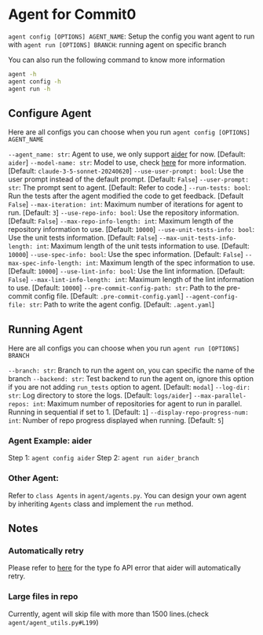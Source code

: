 # Agent for Commit0
`agent config [OPTIONS] AGENT_NAME`: Setup the config you want agent to run with
`agent run [OPTIONS] BRANCH`: running agent on specific branch

You can also run the following command to know more information
```bash
agent -h
agent config -h
agent run -h
```
## Configure Agent
Here are all configs you can choose when you run `agent config [OPTIONS] AGENT_NAME`

`--agent_name: str`: Agent to use, we only support [aider](https://aider.chat/) for now. [Default: `aider`]
`--model-name: str`: Model to use, check [here](https://aider.chat/docs/llms.html) for more information. [Default: `claude-3-5-sonnet-20240620`]
`--use-user-prompt: bool`: Use the user prompt instead of the default prompt. [Default: `False`]
`--user-prompt: str`: The prompt sent to agent. [Default: Refer to code.]
`--run-tests: bool`: Run the tests after the agent modified the code to get feedback. [Default `False`]
`--max-iteration: int`: Maximum number of iterations for agent to run. [Default: `3`]
`--use-repo-info: bool`: Use the repository information. [Default: `False`]
`--max-repo-info-length: int`: Maximum length of the repository information to use. [Default: `10000`]
`--use-unit-tests-info: bool`: Use the unit tests information. [Default: `False`]
`--max-unit-tests-info-length: int`: Maximum length of the unit tests information to use. [Default: `10000`]
`--use-spec-info: bool`: Use the spec information. [Default: `False`]
`--max-spec-info-length: int`: Maximum length of the spec information to use. [Default: `10000`]
`--use-lint-info: bool`: Use the lint information. [Default: `False`]
`--max-lint-info-length: int`: Maximum length of the lint information to use. [Default: `10000`]
`--pre-commit-config-path: str`: Path to the pre-commit config file. [Default: `.pre-commit-config.yaml`]
`--agent-config-file: str`: Path to write the agent config. [Default: `.agent.yaml`]

## Running Agent
Here are all configs you can choose when you run `agent run [OPTIONS] BRANCH`

`--branch: str`: Branch to run the agent on, you can specific the name of the branch
`--backend: str`: Test backend to run the agent on, ignore this option if you are not adding `run_tests` option to agent. [Default: `modal`]
`--log-dir: str`: Log directory to store the logs. [Default: `logs/aider`]
`--max-parallel-repos: int`: Maximum number of repositories for agent to run in parallel. Running in sequential if set to 1. [Default: `1`]
`--display-repo-progress-num: int`: Number of repo progress displayed when running. [Default: `5`]


### Agent Example: aider
Step 1: `agent config aider`
Step 2: `agent run aider_branch`

### Other Agent:
Refer to `class Agents` in `agent/agents.py`. You can design your own agent by inheriting `Agents` class and implement the `run` method.

## Notes

### Automatically retry
Please refer to [here](https://github.com/paul-gauthier/aider/blob/75e1d519da9b328b0eca8a73ee27278f1289eadb/aider/sendchat.py#L17) for the type fo API error that aider will automatically retry.

### Large files in repo
Currently, agent will skip file with more than 1500 lines.(check `agent/agent_utils.py#L199`)

